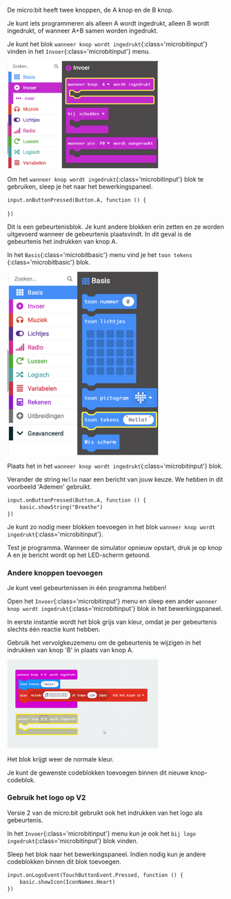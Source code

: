 De micro:bit heeft twee knoppen, de A knop en de B knop.

Je kunt iets programmeren als alleen A wordt ingedrukt, alleen B wordt ingedrukt, of wanneer A+B samen worden ingedrukt.

Je kunt het blok `wanneer knop wordt ingedrukt`{:class='microbitinput'} vinden in het `Invoer`{:class='microbitinput'} menu.

<img src="images/input-on-ButtonA.png" alt="Input menu expanded showing the `on button pressed` block highlighted." width="350"/>

Om het `wanneer knop wordt ingedrukt`{:class='microbitinput'} blok te gebruiken, sleep je het naar het bewerkingspaneel.

```microbit
input.onButtonPressed(Button.A, function () {
	
})
```

Dit is een gebeurtenisblok. Je kunt andere blokken erin zetten en ze worden uitgevoerd wanneer de gebeurtenis plaatsvindt. In dit geval is de gebeurtenis het indrukken van knop A.

In het `Basis`{:class='microbitbasic'} menu vind je het `toon tekens `{:class='microbitbasic'} blok.

<img src="images/basic-blocks.png" alt="Basic menu expanded showing the `show string` block highlighted." width="350"/>

Plaats het in het `wanneer knop wordt ingedrukt`{:class='microbitinput'} blok.

Verander de string `Hello` naar een bericht van jouw keuze. We hebben in dit voorbeeld 'Ademen' gebruikt.

```microbit
input.onButtonPressed(Button.A, function () {
    basic.showString("Breathe")
})
```

Je kunt zo nodig meer blokken toevoegen in het blok `wanneer knop wordt ingedrukt`{:class='microbitinput'}.

Test je programma. Wanneer de simulator opnieuw opstart, druk je op knop A en je bericht wordt op het LED-scherm getoond.

### Andere knoppen toevoegen

Je kunt veel gebeurtenissen in één programma hebben!

Open het `Invoer`{:class='microbitinput'} menu en sleep een ander `wanneer knop wordt ingedrukt`{:class='microbitinput'} blok in het bewerkingspaneel.

In eerste instantie wordt het blok grijs van kleur, omdat je per gebeurtenis slechts één reactie kunt hebben.

Gebruik het vervolgkeuzemenu om de gebeurtenis te wijzigen in het indrukken van knop 'B' in plaats van knop A.

<img src="images/changebutton-menu.gif" alt="Animation showing the drop-down menu on the `on button pressed` block. Button B is chosen and the block is no longer greyed out." width="350"/>

Het blok krijgt weer de normale kleur.

Je kunt de gewenste codeblokken toevoegen binnen dit nieuwe knop-codeblok.

### Gebruik het logo op V2

Versie 2 van de micro:bit gebruikt ook het indrukken van het logo als gebeurtenis.

In het `Invoer`{:class='microbitinput'} menu kun je ook het `bij logo ingedrukt`{:class='microbitinput'} blok vinden.

Sleep het blok naar het bewerkingspaneel. Indien nodig kun je andere codeblokken binnen dit blok toevoegen.

```microbit
input.onLogoEvent(TouchButtonEvent.Pressed, function () {
    basic.showIcon(IconNames.Heart)
})
```
